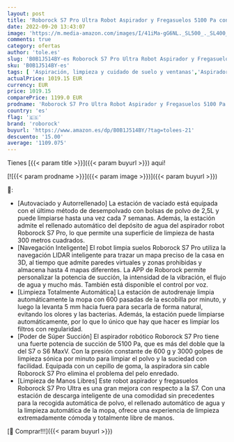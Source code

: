 ```yaml
---
layout: post
title: 'Roborock S7 Pro Ultra Robot Aspirador y Fregasuelos 5100 Pa con Estación de Vaciado Autovaciado/Rellenado/Limpieza de La Fregona  Aspirador Robot Conectado a Alexa/App  Actualización del Roborock S7 '
date: 2022-09-20 13:43:07
image: 'https://m.media-amazon.com/images/I/41iMa-gG6NL._SL500_._SL400_.jpg'
comments: true
category: ofertas
author: 'tole.es'
slug: 'B0B1J514BY-es Roborock S7 Pro Ultra Robot Aspirador y Fregasuelos 5100...'
sku: 'B0B1J514BY-es'
tags: [ 'Aspiración, limpieza y cuidado de suelo y ventanas','Aspiradoras','Hogar y cocina','Robots aspiradores','roborock','🇪🇸', ]
actualPrice: 1019.15 EUR
currency: EUR
price: 1019.15
comparePrice: 1199.0 EUR
prodname: 'Roborock S7 Pro Ultra Robot Aspirador y Fregasuelos 5100 Pa con Estación de Vaciado Autovaciado/Rellenado/Limpieza de La Fregona  Aspirador Robot Conectado a Alexa/App  Actualización del Roborock S7 '
country: 'es'
flag: '🇪🇸'
brand: 'roborock'
buyurl: 'https://www.amazon.es/dp/B0B1J514BY/?tag=tolees-21'
descuento: '15.00'
average: '1109.075'
---
```


Tienes [{{< param title >}}]({{< param buyurl >}}) aqui!

[![{{< param prodname >}}]({{< param image >}})]({{< param buyurl >}})

🔎:

- [Autovaciado y Autorrellenado] La estación de vaciado está equipada con el último método de desempolvado con bolsas de polvo de 2,5L y puede limpiarse hasta una vez cada 7 semanas. Además, la estación admite el rellenado automático del depósito de agua del aspirador robot Roborock S7 Pro, lo que permite una superficie de limpieza de hasta 300 metros cuadrados.
- [Navegación Inteligente] El robot limpia suelos Roborock S7 Pro utiliza la navegación LIDAR inteligente para trazar un mapa preciso de la casa en 3D, al tiempo que admite paredes virtuales y zonas prohibidas y almacena hasta 4 mapas diferentes. La APP de Roborock permite personalizar la potencia de succión, la intensidad de la vibración, el flujo de agua y mucho más. También está disponible el control por voz.
- [Limpieza Totalmente Automática] La estación de autodrenaje limpia automáticamente la mopa con 600 pasadas de la escobilla por minuto, y luego la levanta 5 mm hacia fuera para secarla de forma natural, evitando los olores y las bacterias. Además, la estación puede limpiarse automáticamente, por lo que lo único que hay que hacer es limpiar los filtros con regularidad.
- [Poder de Súper Succión] El aspirador robótico Roborock S7 Pro tiene una fuerte potencia de succión de 5100 Pa, que es más del doble que la del S7 o S6 MaxV. Con la presión constante de 600 g y 3000 golpes de limpieza sónica por minuto para limpiar el polvo y la suciedad con facilidad. Equipada con un cepillo de goma, la aspiradora sin cable Roborock S7 Pro elimina el problema del pelo enredado.
- [Limpieza de Manos Libres] Este robot aspirador y fregasuelos Roborock S7 Pro Ultra es una gran mejora con respecto a la S7. Con una estación de descarga inteligente de una comodidad sin precedentes para la recogida automática de polvo, el rellenado automático de agua y la limpieza automática de la mopa, ofrece una experiencia de limpieza extremadamente cómoda y totalmente libre de manos.

[🛒 Comprar!!!]({{< param buyurl >}})
